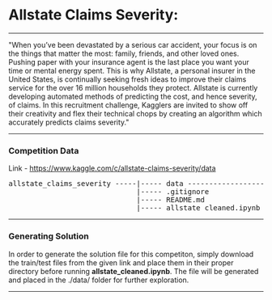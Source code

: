 # Allstate Claims Severity: 

---

"When you’ve been devastated by a serious car accident, your focus is on the things that matter the most: family, friends, and other loved ones. Pushing paper with your insurance agent is the last place you want your time or mental energy spent. This is why Allstate, a personal insurer in the United States, is continually seeking fresh ideas to improve their claims service for the over 16 million households they protect. Allstate is currently developing automated methods of predicting the cost, and hence severity, of claims. In this recruitment challenge, Kagglers are invited to show off their creativity and flex their technical chops by creating an algorithm which accurately predicts claims severity."

---

### Competition Data

Link - https://www.kaggle.com/c/allstate-claims-severity/data

<pre>
allstate_claims_severity -----|----- data ----------------------|----- train.csv
                              |----- .gitignore                 |----- test.csv
                              |----- README.md
                              |----- allstate_cleaned.ipynb
</pre>

---

### Generating Solution

In order to generate the solution file for this competiton, simply download the train/test files from the given link and place them in their proper directory before running **allstate_cleaned.ipynb**. The file will be generated and placed in the ./data/ folder for further exploration.

---
